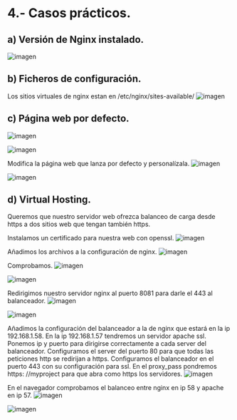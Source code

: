 # 4.- Casos prácticos.

## a) Versión de Nginx instalado.
![imagen](https://github.com/mikkgh/nginx/blob/main/imagenes/version.png)

## b) Ficheros de configuración.
Los sitios virtuales de nginx estan en /etc/nginx/sites-available/
![imagen](https://github.com/mikkgh/nginx/blob/main/imagenes/configuracion.png)

## c) Página web por defecto.
![imagen](https://github.com/mikkgh/nginx/blob/main/imagenes/web_defecto.png)

![imagen](https://github.com/mikkgh/nginx/blob/main/imagenes/web_defecto1.png)

Modifica la página web que lanza por defecto y personalízala.
![imagen](https://github.com/mikkgh/nginx/blob/main/imagenes/web_mod.png)

![imagen](https://github.com/mikkgh/nginx/blob/main/imagenes/web_mod1.png)

## d) Virtual Hosting.
Queremos que nuestro servidor web ofrezca balanceo de carga desde https  a dos sitios web que tengan también https.

Instalamos un certificado para nuestra web con openssl.
![imagen](https://github.com/mikkgh/nginx/blob/main/imagenes/openssl.png)

Añadimos los archivos a la configuración de nginx.
![imagen](https://github.com/mikkgh/nginx/blob/main/imagenes/default_ssl.png)

Comprobamos.
![imagen](https://github.com/mikkgh/nginx/blob/main/imagenes/web_ssl.png)

![imagen](https://github.com/mikkgh/nginx/blob/main/imagenes/web_ssl1.png)

Redirigimos nuestro servidor nginx al puerto 8081 para darle el 443 al balanceador.
![imagen](https://github.com/mikkgh/nginx/blob/main/imagenes/default_8081.png)

![imagen](https://github.com/mikkgh/nginx/blob/main/imagenes/web_8081.png)

Añadimos la configuración del balanceador a la de nginx que estará en la ip 192.168.1.58.
En la ip 192.168.1.57 tendremos un servidor apache ssl.
Ponemos ip y puerto para dirigirse correctamente a cada server del balanceador.
Configuramos el server del puerto 80 para que todas las peticiones http se redirijan a https.
Configuramos el balanceador en el puerto 443 con su configuración para ssl.
En el proxy_pass pondremos https: //myproject para que abra como https los servidores. 
![imagen](https://github.com/mikkgh/nginx/blob/main/imagenes/default_bal.png)

En el navegador comprobamos el balanceo entre nginx en ip 58 y apache en ip 57.
![imagen](https://github.com/mikkgh/nginx/blob/main/imagenes/web_bal.png)

![imagen](https://github.com/mikkgh/nginx/blob/main/imagenes/web_bal1.png)

